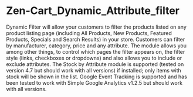 Zen-Cart_Dynamic_Attribute_filter
=================================

Dynamic Filter will allow your customers to filter the products listed on any product listing page (including All Products, New Products, Featured Products, Specials and Search Results) in your store. Customers can filter by manufacturer, category, price and any attribute.  The module allows you among other things, to control which pages the filter appears on, the filter style (links, checkboxes or dropdowns) and also allows you to include or exclude attributes.  The Stock by Attribute module is supported (tested on version 4.7 but should work with all versions) if installed; only items with stock will be shown in the list.  Google Event Tracking is supported and has been tested to work with Simple Google Analytics v1.2.5 but should work with all versions. 
